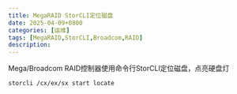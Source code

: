 ```yaml
---
title: MegaRAID StorCLI定位磁盘
date: 2025-04-09+0800
categories: [运维]
tags: [MegaRAID,StorCLI,Broadcom,RAID]
description: 
---
```


Mega/Broadcom RAID控制器使用命令行StorCLI定位磁盘，点亮硬盘灯
```shell
storcli /cx/ex/sx start locate
```